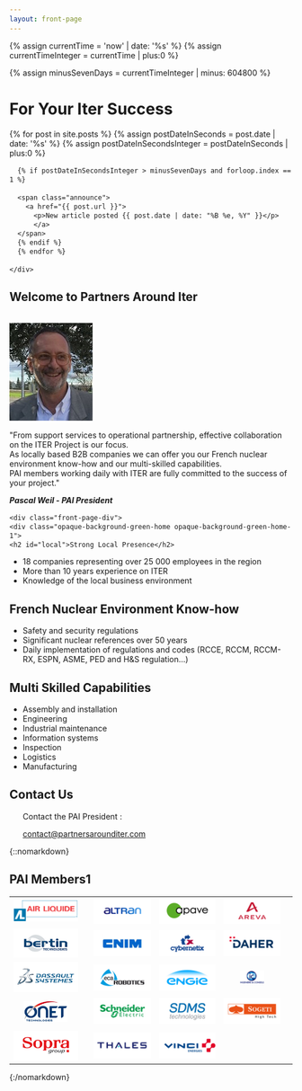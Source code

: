 ```yaml
---
layout: front-page
---
```


 {% assign currentTime = 'now' | date: '%s' %}
  {% assign currentTimeInteger = currentTime | plus:0 %}

  {% assign minusSevenDays = currentTimeInteger | minus: 604800 %}

<!--<p id="jstime"></p>
  <script type="text/javascript">
  var d = new Date();
  var e = d.getTime();
  var p = "<p>" + e + "</p>"</script>
  <script type="text/javascript">
  document.getElementById("jstime").innerHTML = p;
  </script>
 
  <p>Current Time in seconds = {{ currentTime }}</p>

  <p>Current seconds - 7 days: {{'now' | date: "%s" | minus : 604800 | date: "%s" }}</p>
 
  <p>Variable value = {{ currentTime | minus: 604800 }} </p>

  <p>New variable = {{ minusSevenDays }}</p>-->

<div class="front-page-hero">
    <div class="front-page-welcome">
      <h1>For Your Iter Success</h1>
      {% for post in site.posts %}
      {% assign postDateInSeconds = post.date | date: '%s' %}
      {% assign postDateInSecondsInteger = postDateInSeconds | plus:0 %}

      {% if postDateInSecondsInteger > minusSevenDays and forloop.index == 1 %}

      <span class="announce">
        <a href="{{ post.url }}">
          <p>New article posted {{ post.date | date: "%B %e, %Y" }}</p>
          </a>
      </span>
      {% endif %}
      {% endfor %}

    </div>
</div>

<div class="container">
<section class="intro">
  <h2 class="slogan">Welcome to Partners Around Iter</h2>
  <br>
  <div class="president-photo"><img src="/assets/images/president.jpg" alt="Photo of PAI President"/></div>

  <div class="intro-text"><p>&quot;From support services to operational partnership, effective collaboration on the ITER Project is our focus.<br>As locally based B2B companies we can offer you our French nuclear environment know-how and our multi-skilled capabilities.<br>
PAI members working daily with ITER are fully committed to the success of your project.&quot;</p>
  <cite><strong>Pascal Weil - PAI President</strong></cite></div>
</section>

<section class="front-page-marketing">

    <div class="front-page-div">
    <div class="opaque-background-green-home opaque-background-green-home-1">
    <h2 id="local">Strong Local Presence</h2>
  </div>
    <ul>
      <li>18 companies representing over 25 000 employees in the region</li>
      <li>More than 10 years experience on ITER</li>
      <li>Knowledge of the local business environment</li>
    </ul>
  </div>
  <div class="front-page-div">
    <div class="opaque-background-green-home">
    <h2 id="nuclear">French Nuclear Environment Know-how</h2>
  </div>
    <ul>
      <li>Safety and security regulations</li>
      <li>Significant nuclear references over 50 years</li>
      <li>Daily implementation of regulations and codes (RCCE, RCCM, <emp>RCCM-RX</emp>, ESPN, <emp>ASME, PED and H&S regulation</emp>...)</li>
    </ul>
  </div>
  <div class="front-page-div front-page-div-3">
    <div class="opaque-background-green-home opaque-background-green-home-3">
      <h2 id="multiskilled">Multi Skilled Capabilities</h2>
    </div>
    <ul>
      <li>Assembly and installation</li>
      <li>Engineering</li>
      <li>Industrial maintenance</li>
      <li>Information systems</li>
      <li>Inspection</li>
      <li>Logistics</li>
      <li>Manufacturing</li>
    </ul>
  </div>
</section>

<section class="front-page-info">
  <div class="opaque-background-green-2">
    <h2>Contact Us</h2>
  </div>
  <div class="front-page-info-points">
    <ul>
    <p>Contact the PAI President :</p>
    <a href="mailto:contact@partnersarounditer.com">contact@partnersarounditer.com</a>
    <br>
  </ul>
  </div>
</section>

{::nomarkdown}
<section class="front-page-logos">
  <div class="opaque-background-green-2">
    <h2>PAI Members1</h2>
  </div>
  <div class="front-page-info-points">
    <div class="table-inner">
      <table class="home-page-table">
        <tr>
          <td><a href="/partners/airliquide"><img src="assets/images/logos/air_liquide_small.png"></a><td>
            <td><a href="/partners/altran"><img src="assets/images/logos/altran_small.png"></a></td>
            <td><a href="/partners/apave"><img src="assets/images/logos/apave_small.png"></a></td>
            <td><a href="/partners/areva"><img src="assets/images/logos/areva_small.png"></a><td>
            </tr>
            <tr>
              <td><a href="/partners/bertin-technologies"><img src="assets/images/logos/bertin_technologies_small.png"></a><td>
                <td><a href="/partners/cnim"><img src="assets/images/logos/cnim_small.png"></a></td>
                <td><a href="/partners/cybernetix"><img src="assets/images/logos/cybernetix_small.png"></a></td>
                <td><a href="/partners/daher"><img src="assets/images/logos/daher_small.png"></a><td>
                </tr>
                <tr>
                  <td><a href="/partners/dassault-systemes"><img src="assets/images/logos/dassault_systemes_small.png"></a><td>
                    <td><a href="partners/eca-robotics"><img src="assets/images/logos/eca_robotics_small.png"></a></td>
                    <td><a href="/partners/engie"><img src="assets/images/logos/engie_small.png"></a></td>
                    <td><a href="/partners/ingenierie-et-conseils"><img src="assets/images/logos/ing_conseils_small.png"></a><td>
                    </tr>
                    <tr>
                      <td><a href="/partners/onet-technologies"><img src="assets/images/logos/onet_small.png"></a><td>
                        <td><a href="/partners/schneider-electric"><img src="assets/images/logos/schneider_electric_small.png"></a></td>
                        <td><a href="/partners/sdms"><img src="assets/images/logos/sdms_small.png"></a></td>
                        <td><a href="/partners/sogeti"><img src="assets/images/logos/sogeti_small.png"></a><td>
                        </tr>
                        <tr>
                          <td><a href="/partners/sopra"><img src="assets/images/logos/sopra_small.png"></a><td>
                            <td><a href="/partners/thales"><img src="assets/images/logos/thales_small.png"></a></td>
                            <td><a href="/partners/vinci-energies"><img src="assets/images/logos/vinci_energies_small.png"></a></td>
                          </tr>
                        </table>
                      </div>
                    </div>
                  </section>
                  {:/nomarkdown}
              </div>